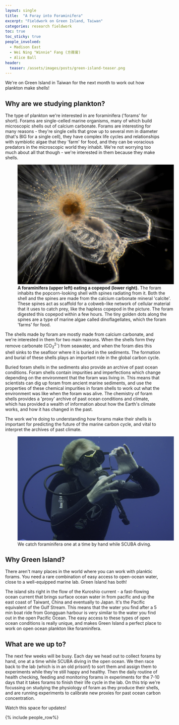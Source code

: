 ```yaml
---
layout: single
title:  "A Foray into Foraminifera"
excerpt: "Fieldwork on Green Island, Taiwan"
categories: research fieldwork
toc: true
toc_sticky: true
people_involved:
  - Madison East
  - Wei Ning "Winnie" Fang (方薇甯)
  - Alice Ball
header:
  teaser: /assets/images/posts/green-island-teaser.png
---
```


We're on Green Island in Taiwan for the next month to work out how plankton make shells!

## Why are we studying plankton?

The type of plankton we're interested in are foraminifera ('forams' for short). 
Forams are single-celled marine organisms, many of which build microscopic shells out of calcium carbonate.
Forams are interesting for many reasons - they're single cells that grow up to several mm in diameter (that's BIG for a single cell), they have complex life cycles and relationships with symbiotic algae that they 'farm' for food, and they can be voracious predators in the microscopic world they inhabit.
We're not worrying too much about all that though - we're interested in them because they make shells.

<figure style="width: 100%" class="align-center">
  <img src="/assets/images/posts/green-island-foram.jpg" alt="a foraminifera eating a copepod">
  <figcaption>
  <strong>A foraminifera (upper left) eating a copepod (lower right).</strong> The foram inhabits the popcorn-looking shell with spines radiating from it. Both the shell and the spines are made from the calcium carbonate mineral 'calcite'. These spines act as scaffold for a cobweb-like network of cellular material that it uses to catch prey, like the hapless copepod in the picture. The foram digested this copepod within a few hours. The tiny golden dots along the spines are a type of marine algae called dinoflagellates, which the foram 'farms' for food.
  </figcaption>
</figure>

The shells made by foram are mostly made from calcium carbonate, and we're interested in them for two main reasons.
When the shells form they remove carbonate (CO<sub>3</sub><sup>2-</sup>) from seawater, and when the foram dies this shell sinks to the seafloor where it is buried in the sediments.
The formation and burial of these shells plays an important role in the global carbon cycle.

Buried foram shells in the sediments also provide an archive of past ocean conditions.
Foram shells contain impurities and imperfections which change depending on the environment that the foram was living in.
This means that scientists can dig up foram from ancient marine sediments, and use the properties of these chemical impurities in foram shells to work out what the environment was like when the foram was alive.
The chemistry of foram shells provides a 'proxy' archive of past ocean conditions and climate, which has provided a wealth of information about how the Earth's climate works, and how it has changed in the past.

The work we're doing to understanding how forams make their shells is important for predicting the future of the marine carbon cycle, and vital to interpret the archives of past climate.

<figure style="width: 100%" class="align-center">
  <img src="/assets/images/posts/green-island-diver.jpg" alt="a diver catching a foraminifera">
  <figcaption>
  We catch foraminifera one at a time by hand while SCUBA diving.
  </figcaption>
</figure>

## Why Green Island?

There aren't many places in the world where you can work with planktic forams.
You need a rare combination of easy access to open-ocean water, close to a well-equipped marine lab.
Green Island has both!

The island sits right in the flow of the Kuroshio current - a fast-flowing ocean current that brings surface ocean water in from pacific and up the east coast of Taiwant, China and eventually to Japan.
It's the Pacific equivalent of the Gulf Stream.
This means that the water you find after a 5 min boat ride from Gongguan harbour is very similar to the water you find out in the open Pacific Ocean.
The easy access to these types of open ocean conditions is really unique, and makes Green Island a perfect place to work on open ocean plankton like foraminifera.

## What are we up to?

The next few weeks will be busy.
Each day we head out to collect forams by hand, one at a time while SCUBA diving in the open ocean.
We then race back to the lab (which is in an old prison!) to sort them and assign them to experiments while they're still happy and healthy.
Then the daily routine of health checking, feeding and monitoring forams in experiments for the 7-10 days that it takes forams to finish their life cycle in the lab.
On this trip we're focussing on studying the physiology of foram as they produce their shells, and are running experiments to calibrate new proxies for past ocean carbon concentration.

Watch this space for updates!

{% include people_row%}